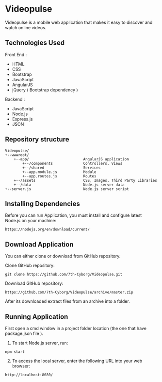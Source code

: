 # Videopulse

Videopulse is a mobile web application that makes it easy to discover and watch online videos.

## Technologies Used

Front End :

* HTML
* CSS
* Bootstrap
* JavaScript
* AngularJS
* jQuery ( Bootstrap dependency )

Backend :

* JavaScript
* Node.js
* Express.js
* JSON

## Repository structure

```
Videopulse/
+--wwwroot/
	+--app/							AngularJS application
		+--/components 				Controllers, Views
		+--/shared 					Services
		+--app.module.js 			Module
		+--app.routes.js 			Routes
	+--/assets 						CSS, Images, Third Party Libraries
	+--/data 						Node.js server data
+--server.js 						Node.js server script
```

## Installing Dependencies

Before you can run Application, you must install and configure latest Node.js on your machine:

```
https://nodejs.org/en/download/current/
```

## Download Application

You can either clone or download from GitHub repository.

Clone GitHub repository:

```
git clone https://github.com/7th-Cyborg/Videopulse.git
```

Download GitHub repository:

```
https://github.com/7th-Cyborg/Videopulse/archive/master.zip
```

After its downloaded extract files from an archive into a folder.

## Running Application

First open a cmd window in a project folder location (the one that have package.json file ).
1. To start Node.js server, run:

```
npm start
```

2. To access the local server, enter the following URL into your web browser:

```
http://localhost:8080/
```